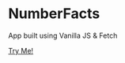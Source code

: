 # NumberFacts
App built using Vanilla JS & Fetch

<a href="http://www.web2dezine.com/NUMBERFACTS/" target="_blank">Try Me!</a>

